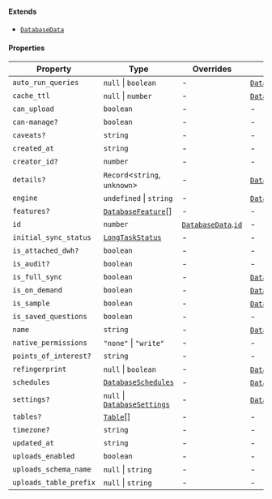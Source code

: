 #### Extends

* [`DatabaseData`](DatabaseData.md)

#### Properties

| Property                                                 | Type                                                | Overrides                                                    | Inherited from                                                                           |
| -------------------------------------------------------- | --------------------------------------------------- | ------------------------------------------------------------ | ---------------------------------------------------------------------------------------- |
| <a id="auto_run_queries"></a> `auto_run_queries`         | `null` \| `boolean`                                 | -                                                            | [`DatabaseData`](DatabaseData.md).[`auto_run_queries`](DatabaseData.md#auto_run_queries) |
| <a id="cache_ttl"></a> `cache_ttl`                       | `null` \| `number`                                  | -                                                            | [`DatabaseData`](DatabaseData.md).[`cache_ttl`](DatabaseData.md#cache_ttl)               |
| <a id="can_upload"></a> `can_upload`                     | `boolean`                                           | -                                                            | -                                                                                        |
| <a id="can-manage"></a> `can-manage?`                    | `boolean`                                           | -                                                            | -                                                                                        |
| <a id="caveats"></a> `caveats?`                          | `string`                                            | -                                                            | -                                                                                        |
| <a id="created_at"></a> `created_at`                     | `string`                                            | -                                                            | -                                                                                        |
| <a id="creator_id"></a> `creator_id?`                    | `number`                                            | -                                                            | -                                                                                        |
| <a id="details"></a> `details?`                          | `Record`<`string`, `unknown`>                       | -                                                            | [`DatabaseData`](DatabaseData.md).[`details`](DatabaseData.md#details)                   |
| <a id="engine"></a> `engine`                             | `undefined` \| `string`                             | -                                                            | [`DatabaseData`](DatabaseData.md).[`engine`](DatabaseData.md#engine)                     |
| <a id="features"></a> `features?`                        | [`DatabaseFeature`](DatabaseFeature.md)\[]          | -                                                            | -                                                                                        |
| <a id="id"></a> `id`                                     | `number`                                            | [`DatabaseData`](DatabaseData.md).[`id`](DatabaseData.md#id) | -                                                                                        |
| <a id="initial_sync_status"></a> `initial_sync_status`   | [`LongTaskStatus`](LongTaskStatus.md)               | -                                                            | -                                                                                        |
| <a id="is_attached_dwh"></a> `is_attached_dwh?`          | `boolean`                                           | -                                                            | -                                                                                        |
| <a id="is_audit"></a> `is_audit?`                        | `boolean`                                           | -                                                            | -                                                                                        |
| <a id="is_full_sync"></a> `is_full_sync`                 | `boolean`                                           | -                                                            | [`DatabaseData`](DatabaseData.md).[`is_full_sync`](DatabaseData.md#is_full_sync)         |
| <a id="is_on_demand"></a> `is_on_demand`                 | `boolean`                                           | -                                                            | [`DatabaseData`](DatabaseData.md).[`is_on_demand`](DatabaseData.md#is_on_demand)         |
| <a id="is_sample"></a> `is_sample`                       | `boolean`                                           | -                                                            | [`DatabaseData`](DatabaseData.md).[`is_sample`](DatabaseData.md#is_sample)               |
| <a id="is_saved_questions"></a> `is_saved_questions`     | `boolean`                                           | -                                                            | -                                                                                        |
| <a id="name"></a> `name`                                 | `string`                                            | -                                                            | [`DatabaseData`](DatabaseData.md).[`name`](DatabaseData.md#name)                         |
| <a id="native_permissions"></a> `native_permissions`     | `"none"` \| `"write"`                               | -                                                            | -                                                                                        |
| <a id="points_of_interest"></a> `points_of_interest?`    | `string`                                            | -                                                            | -                                                                                        |
| <a id="refingerprint"></a> `refingerprint`               | `null` \| `boolean`                                 | -                                                            | [`DatabaseData`](DatabaseData.md).[`refingerprint`](DatabaseData.md#refingerprint)       |
| <a id="schedules"></a> `schedules`                       | [`DatabaseSchedules`](DatabaseSchedules.md)         | -                                                            | [`DatabaseData`](DatabaseData.md).[`schedules`](DatabaseData.md#schedules)               |
| <a id="settings"></a> `settings?`                        | `null` \| [`DatabaseSettings`](DatabaseSettings.md) | -                                                            | [`DatabaseData`](DatabaseData.md).[`settings`](DatabaseData.md#settings)                 |
| <a id="tables"></a> `tables?`                            | [`Table`](Table.md)\[]                              | -                                                            | -                                                                                        |
| <a id="timezone"></a> `timezone?`                        | `string`                                            | -                                                            | -                                                                                        |
| <a id="updated_at"></a> `updated_at`                     | `string`                                            | -                                                            | -                                                                                        |
| <a id="uploads_enabled"></a> `uploads_enabled`           | `boolean`                                           | -                                                            | -                                                                                        |
| <a id="uploads_schema_name"></a> `uploads_schema_name`   | `null` \| `string`                                  | -                                                            | -                                                                                        |
| <a id="uploads_table_prefix"></a> `uploads_table_prefix` | `null` \| `string`                                  | -                                                            | -                                                                                        |

